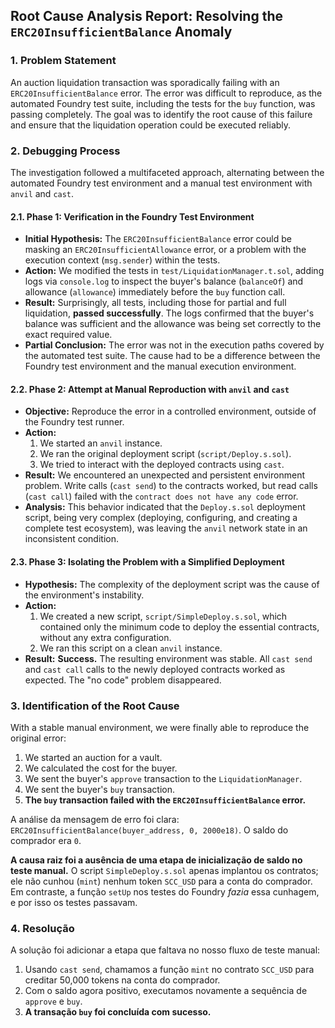 ## Root Cause Analysis Report: Resolving the `ERC20InsufficientBalance` Anomaly

### 1. Problem Statement

An auction liquidation transaction was sporadically failing with an `ERC20InsufficientBalance` error. The error was difficult to reproduce, as the automated Foundry test suite, including the tests for the `buy` function, was passing completely. The goal was to identify the root cause of this failure and ensure that the liquidation operation could be executed reliably.

### 2. Debugging Process

The investigation followed a multifaceted approach, alternating between the automated Foundry test environment and a manual test environment with `anvil` and `cast`.

#### 2.1. Phase 1: Verification in the Foundry Test Environment

*   **Initial Hypothesis:** The `ERC20InsufficientBalance` error could be masking an `ERC20InsufficientAllowance` error, or a problem with the execution context (`msg.sender`) within the tests.
*   **Action:** We modified the tests in `test/LiquidationManager.t.sol`, adding logs via `console.log` to inspect the buyer's balance (`balanceOf`) and allowance (`allowance`) immediately before the `buy` function call.
*   **Result:** Surprisingly, all tests, including those for partial and full liquidation, **passed successfully**. The logs confirmed that the buyer's balance was sufficient and the allowance was being set correctly to the exact required value.
*   **Partial Conclusion:** The error was not in the execution paths covered by the automated test suite. The cause had to be a difference between the Foundry test environment and the manual execution environment.

#### 2.2. Phase 2: Attempt at Manual Reproduction with `anvil` and `cast`

*   **Objective:** Reproduce the error in a controlled environment, outside of the Foundry test runner.
*   **Action:**
    1.  We started an `anvil` instance.
    2.  We ran the original deployment script (`script/Deploy.s.sol`).
    3.  We tried to interact with the deployed contracts using `cast`.
*   **Result:** We encountered an unexpected and persistent environment problem. Write calls (`cast send`) to the contracts worked, but read calls (`cast call`) failed with the `contract does not have any code` error.
*   **Analysis:** This behavior indicated that the `Deploy.s.sol` deployment script, being very complex (deploying, configuring, and creating a complete test ecosystem), was leaving the `anvil` network state in an inconsistent condition.

#### 2.3. Phase 3: Isolating the Problem with a Simplified Deployment

*   **Hypothesis:** The complexity of the deployment script was the cause of the environment's instability.
*   **Action:**
    1.  We created a new script, `script/SimpleDeploy.s.sol`, which contained only the minimum code to deploy the essential contracts, without any extra configuration.
    2.  We ran this script on a clean `anvil` instance.
*   **Result:** **Success.** The resulting environment was stable. All `cast send` and `cast call` calls to the newly deployed contracts worked as expected. The "no code" problem disappeared.

### 3. Identification of the Root Cause

With a stable manual environment, we were finally able to reproduce the original error:

1.  We started an auction for a vault.
2.  We calculated the cost for the buyer.
3.  We sent the buyer's `approve` transaction to the `LiquidationManager`.
4.  We sent the buyer's `buy` transaction.
5.  **The `buy` transaction failed with the `ERC20InsufficientBalance` error.**

A análise da mensagem de erro foi clara: `ERC20InsufficientBalance(buyer_address, 0, 2000e18)`. O saldo do comprador era `0`.

**A causa raiz foi a ausência de uma etapa de inicialização de saldo no teste manual.** O script `SimpleDeploy.s.sol` apenas implantou os contratos; ele não cunhou (`mint`) nenhum token `SCC_USD` para a conta do comprador. Em contraste, a função `setUp` nos testes do Foundry *fazia* essa cunhagem, e por isso os testes passavam.

### 4. Resolução

A solução foi adicionar a etapa que faltava no nosso fluxo de teste manual:

1.  Usando `cast send`, chamamos a função `mint` no contrato `SCC_USD` para creditar 50,000 tokens na conta do comprador.
2.  Com o saldo agora positivo, executamos novamente a sequência de `approve` e `buy`.
3.  **A transação `buy` foi concluída com sucesso.**